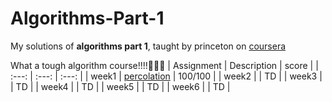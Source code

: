 # Algorithms-Part-1
My solutions of **algorithms part 1**, taught by princeton on [coursera](https://www.coursera.org/learn/algorithms-part1/home/welcome)

What a tough algorithm course!!!!:zany_face::zany_face::zany_face:
| Assignment | Description | score | 
| :---: | :---: | :---: |
| week1 | [percolation](https://coursera.cs.princeton.edu/algs4/assignments/percolation/specification.php) | 100/100 |
| week2 |  | TD |
| week3 |  | TD |
| week4 |  | TD |
| week5 |  | TD |
| week6 |  | TD |
